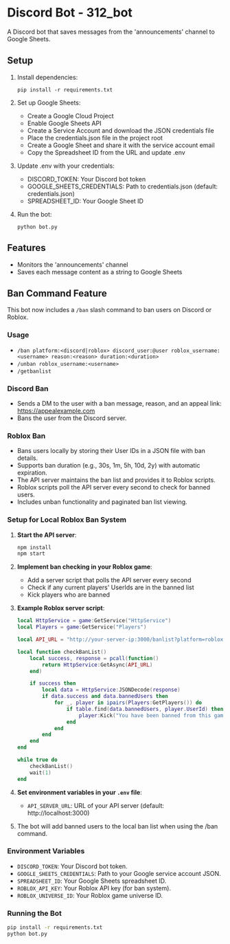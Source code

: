 # Discord Bot - 312_bot

A Discord bot that saves messages from the 'announcements' channel to Google Sheets.

## Setup

1. Install dependencies:
   ```
   pip install -r requirements.txt
   ```

2. Set up Google Sheets:
   - Create a Google Cloud Project
   - Enable Google Sheets API
   - Create a Service Account and download the JSON credentials file
   - Place the credentials.json file in the project root
   - Create a Google Sheet and share it with the service account email
   - Copy the Spreadsheet ID from the URL and update .env

3. Update .env with your credentials:
   - DISCORD_TOKEN: Your Discord bot token
   - GOOGLE_SHEETS_CREDENTIALS: Path to credentials.json (default: credentials.json)
   - SPREADSHEET_ID: Your Google Sheet ID

4. Run the bot:
   ```
   python bot.py
   ```

## Features

- Monitors the 'announcements' channel
- Saves each message content as a string to Google Sheets

## Ban Command Feature

This bot now includes a `/ban` slash command to ban users on Discord or Roblox.

### Usage

- `/ban platform:<discord|roblox> discord_user:@user roblox_username:<username> reason:<reason> duration:<duration>`
- `/unban roblox_username:<username>`
- `/getbanlist`

### Discord Ban

- Sends a DM to the user with a ban message, reason, and an appeal link: https://appealexample.com
- Bans the user from the Discord server.

### Roblox Ban

- Bans users locally by storing their User IDs in a JSON file with ban details.
- Supports ban duration (e.g., 30s, 1m, 5h, 10d, 2y) with automatic expiration.
- The API server maintains the ban list and provides it to Roblox scripts.
- Roblox scripts poll the API server every second to check for banned users.
- Includes unban functionality and paginated ban list viewing.

### Setup for Local Roblox Ban System

1. **Start the API server**:
   ```bash
   npm install
   npm start
   ```

2. **Implement ban checking in your Roblox game**:
   - Add a server script that polls the API server every second
   - Check if any current players' UserIds are in the banned list
   - Kick players who are banned

3. **Example Roblox server script**:
   ```lua
   local HttpService = game:GetService("HttpService")
   local Players = game:GetService("Players")

   local API_URL = "http://your-server-ip:3000/banlist?platform=roblox"

   local function checkBanList()
       local success, response = pcall(function()
           return HttpService:GetAsync(API_URL)
       end)

       if success then
           local data = HttpService:JSONDecode(response)
           if data.success and data.bannedUsers then
               for _, player in ipairs(Players:GetPlayers()) do
                   if table.find(data.bannedUsers, player.UserId) then
                       player:Kick("You have been banned from this game.")
                   end
               end
           end
       end
   end

   while true do
       checkBanList()
       wait(1)
   end
   ```

4. **Set environment variables in your `.env` file**:
   - `API_SERVER_URL`: URL of your API server (default: http://localhost:3000)

5. The bot will add banned users to the local ban list when using the /ban command.

### Environment Variables

- `DISCORD_TOKEN`: Your Discord bot token.
- `GOOGLE_SHEETS_CREDENTIALS`: Path to your Google service account JSON.
- `SPREADSHEET_ID`: Your Google Sheets spreadsheet ID.
- `ROBLOX_API_KEY`: Your Roblox API key (for ban system).
- `ROBLOX_UNIVERSE_ID`: Your Roblox game universe ID.

### Running the Bot

```bash
pip install -r requirements.txt
python bot.py
```
